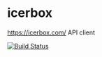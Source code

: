 # icerbox

https://icerbox.com/ API client

[![Build Status](https://travis-ci.org/pdedkov/icerbox.svg?branch=master)](https://travis-ci.org/pdedkov/icerbox)